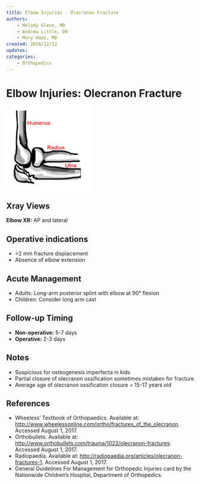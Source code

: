```yaml
---
title: Elbow Injuries - Olecranon Fracture
authors:
    - Melody Glenn, MD
    - Andrew Little, DO
    - Mary Haas, MD
created: 2016/12/12
updates:
categories:
    - Orthopedics
---
```


# Elbow Injuries: Olecranon Fracture

![Olecranon fracture drawing](media/olecranon-fracture_image-1.png)

## Xray Views

**Elbow XR:** AP and lateral

## Operative indications

- \>2 mm fracture displacement
- Absence of elbow extension

## Acute Management

- Adults: Long-arm posterior splint with elbow at 90° flexion
- Children: Consider long arm cast

## Follow-up Timing

- **Non-operative:** 5-7 days
- **Operative:** 2-3 days

## Notes

- Suspicious for osteogenesis imperfecta in kids
- Partial closure of olecranon ossification sometimes mistaken for fracture
- Average age of olecranon ossification closure = 15-17 years old

## References

- Wheeless’ Textbook of Orthopaedics. Available at: http://www.wheelessonline.com/ortho/fractures_of_the_olecranon. Accessed August 1, 2017.
- Orthobullets. Available at: http://www.orthobullets.com/trauma/1022/olecranon-fractures. Accessed August 1, 2017.
- Radiopaedia. Available at: http://radiopaedia.org/articles/olecranon-fractures-1. Accessed August 1, 2017.
- General Guidelines For Management for Orthopedic Injuries card by the Nationwide Children’s Hospital, Department of Orthopedics.
